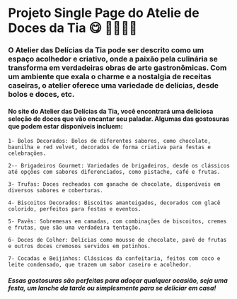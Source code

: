 # Projeto Single Page do Atelie de Doces da Tia 😋 🍩🎂🧁🍩

### O Atelier das Delícias da Tia pode ser descrito como um espaço acolhedor e criativo, onde a paixão pela culinária se transforma em verdadeiras obras de arte gastronômicas. Com um ambiente que exala o charme e a nostalgia de receitas caseiras, o atelier oferece uma variedade de delícias, desde bolos e doces, etc.

#### No site do Atelier das Delícias da Tia, você encontrará uma deliciosa seleção de doces que vão encantar seu paladar. Algumas das gostosuras que podem estar disponíveis incluem:

    1- Bolos Decorados: Bolos de diferentes sabores, como chocolate, baunilha e red velvet, decorados de forma criativa para festas e celebrações.

    2-- Brigadeiros Gourmet: Variedades de brigadeiros, desde os clássicos até opções com sabores diferenciados, como pistache, café e frutas.

    3- Trufas: Doces recheados com ganache de chocolate, disponíveis em diversos sabores e coberturas.

    4- Biscoitos Decorados: Biscoitos amanteigados, decorados com glacê colorido, perfeitos para festas e eventos.

    5- Pavês: Sobremesas em camadas, com combinações de biscoitos, cremes e frutas, que são uma verdadeira tentação.

    6- Doces de Colher: Delícias como mousse de chocolate, pavê de frutas e outros doces cremosos servidos em potinhos.

    7- Cocadas e Beijinhos: Clássicos da confeitaria, feitos com coco e leite condensado, que trazem um sabor caseiro e acolhedor.

##### Essas gostosuras são perfeitas para adoçar qualquer ocasião, seja uma festa, um lanche da tarde ou simplesmente para se deliciar em casa!
